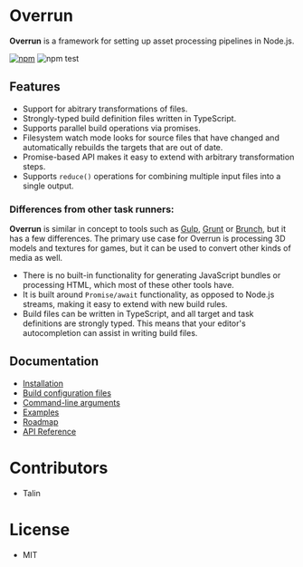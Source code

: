 # Overrun

**Overrun** is a framework for setting up asset processing pipelines in Node.js.

[![npm](https://img.shields.io/npm/v/overrun.svg)](https://www.npmjs.com/package/overrun)
![npm test](https://github.com/viridia/overrun/actions/workflows/node.js.yml/badge.svg)

## Features

- Support for abitrary transformations of files.
- Strongly-typed build definition files written in TypeScript.
- Supports parallel build operations via promises.
- Filesystem watch mode looks for source files that have changed and automatically rebuilds
  the targets that are out of date.
- Promise-based API makes it easy to extend with arbitrary transformation steps.
- Supports `reduce()` operations for combining multiple input files into a single output.

### Differences from other task runners:

**Overrun** is similar in concept to tools such as [Gulp](https://gulpjs.com/),
[Grunt](https://gruntjs.com/) or [Brunch](https://brunch.io/), but it has a few
differences. The primary use case for Overrun is processing 3D models and textures for games, but
it can be used to convert other kinds of media as well.

- There is no built-in functionality for generating JavaScript bundles or processing HTML, which
  most of these other tools have.
- It is built around `Promise/await` functionality, as opposed to Node.js streams, making it easy
  to extend with new build rules.
- Build files can be written in TypeScript, and all target and task definitions are strongly
  typed. This means that your editor's autocompletion can assist in writing build files.

## Documentation

  * [Installation](https://viridia.github.io/overrun/install.html)
  * [Build configuration files](https://viridia.github.io/overrun/buildconfig.html)
  * [Command-line arguments](https://viridia.github.io/overrun/commandline.html)
  * [Examples](https://viridia.github.io/overrun/examples.html)
  * [Roadmap](https://viridia.github.io/overrun/roadmap.html)
  * [API Reference](https://viridia.github.io/overrun/api/modules/index.html)

# Contributors

* Talin

# License

* MIT

